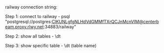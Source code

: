 railway connection string:

Step 1: connect to railway - psql "postgresql://postgres:ClKUNLgfgNLHdVdGMMfTXrQCJnMcnVIM@centerbeam.proxy.rlwy.net:34883/railway"

Step 2: show all tables - \dt
 
Step 3: show specific table - \dt (table name)